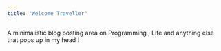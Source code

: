 ```yaml
---
title: "Welcome Traveller"
---
```


A minimalistic blog posting area on Programming , Life and anything else that pops up in my head !
